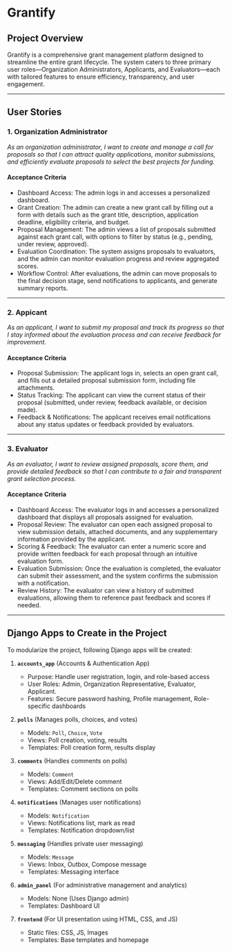 # Grantify

## Project Overview
Grantify is a comprehensive grant management platform designed to streamline the entire grant lifecycle. The system caters to three primary user roles—Organization Administrators, Applicants, and Evaluators—each with tailored features to ensure efficiency, transparency, and user engagement.

---

## User Stories

### 1. Organization Administrator
*As an organization administrator, I want to create and manage a call for proposals so that I can attract quality applications, monitor submissions, and efficiently evaluate proposals to select the best projects for funding.*

#### Acceptance Criteria
- Dashboard Access: The admin logs in and accesses a personalized dashboard.
- Grant Creation: The admin can create a new grant call by filling out a form with details such as the grant title, description, application deadline, eligibility criteria, and budget.
- Proposal Management: The admin views a list of proposals submitted against each grant call, with options to filter by status (e.g., pending, under review, approved).
- Evaluation Coordination: The system assigns proposals to evaluators, and the admin can monitor evaluation progress and review aggregated scores.
- Workflow Control: After evaluations, the admin can move proposals to the final decision stage, send notifications to applicants, and generate summary reports.

---

### 2. Appicant
*As an applicant, I want to submit my proposal and track its progress so that I stay informed about the evaluation process and can receive feedback for improvement.*

#### Acceptance Criteria
- Proposal Submission: The applicant logs in, selects an open grant call, and fills out a detailed proposal submission form, including file attachments.
- Status Tracking: The applicant can view the current status of their proposal (submitted, under review, feedback available, or decision made).
- Feedback & Notifications: The applicant receives email notifications about any status updates or feedback provided by evaluators.

---

### 3. Evaluator
*As an evaluator, I want to review assigned proposals, score them, and provide detailed feedback so that I can contribute to a fair and transparent grant selection process.*

#### Acceptance Criteria
- Dashboard Access: The evaluator logs in and accesses a personalized dashboard that displays all proposals assigned for evaluation.
- Proposal Review: The evaluator can open each assigned proposal to view submission details, attached documents, and any supplementary information provided by the applicant.
- Scoring & Feedback: The evaluator can enter a numeric score and provide written feedback for each proposal through an intuitive evaluation form.
- Evaluation Submission: Once the evaluation is completed, the evaluator can submit their assessment, and the system confirms the submission with a notification.
- Review History: The evaluator can view a history of submitted evaluations, allowing them to reference past feedback and scores if needed.

---

## Django Apps to Create in the Project

To modularize the project, following Django apps will be created:

1. **`accounts_app`** (Accounts & Authentication App)
   - Purpose: Handle user registration, login, and role-based access
   - User Roles: Admin, Organization Representative, Evaluator, Applicant.
   - Features: Secure password hashing, Profile management, Role-specific dashboards

2. **`polls`** (Manages polls, choices, and votes)
   - Models: `Poll`, `Choice`, `Vote`
   - Views: Poll creation, voting, results
   - Templates: Poll creation form, results display

3. **`comments`** (Handles comments on polls)
   - Models: `Comment`
   - Views: Add/Edit/Delete comment
   - Templates: Comment sections on polls

4. **`notifications`** (Manages user notifications)
   - Models: `Notification`
   - Views: Notifications list, mark as read
   - Templates: Notification dropdown/list

5. **`messaging`** (Handles private user messaging)
   - Models: `Message`
   - Views: Inbox, Outbox, Compose message
   - Templates: Messaging interface

6. **`admin_panel`** (For administrative management and analytics)
   - Models: None (Uses Django admin)
   - Templates: Dashboard UI

7. **`frontend`** (For UI presentation using HTML, CSS, and JS)
   - Static files: CSS, JS, Images
   - Templates: Base templates and homepage